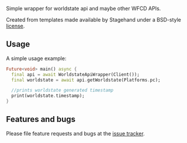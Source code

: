 Simple wrapper for worldstate api and maybe other WFCD APIs.

Created from templates made available by Stagehand under a BSD-style
[license](https://github.com/dart-lang/stagehand/blob/master/LICENSE).

## Usage

A simple usage example:

```dart
Future<void> main() async {
  final api = await WorldstateApiWrapper(Client());
  final worldstate = await api.getWorldstate(Platforms.pc);

  //prints worldstate generated timestamp
  print(worldstate.timestamp);
}
```

## Features and bugs

Please file feature requests and bugs at the [issue tracker][tracker].

[tracker]: http://example.com/issues/replaceme
